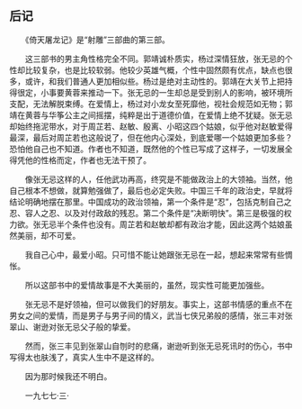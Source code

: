## 后记

　　《倚天屠龙记》是“射雕”三部曲的第三部。

　　这三部书的男主角性格完全不同。郭靖诚朴质实，杨过深情狂放，张无忌的个性却比较复杂，也是比较软弱。他较少英雄气概，个性中固然颇有优点，缺点也很多，或许，和我们普通人更加相似些。杨过是绝对主动性的。郭靖在大关节上把持得很定，小事要黄蓉来推动一下。张无忌的一生却总是受到别人的影响，被环境所支配，无法解脱束缚。在爱情上，杨过对小龙女至死靡他，视社会规范如无物；郭靖在黄蓉与华筝公主之间摇摆，纯粹是出于道德价值，在爱情上绝不犹疑。张无忌却始终拖泥带水，对于周芷若、赵敏、殷离、小昭这四个姑娘，似乎他对赵敏爱得最深，最后对周芷若也这般说了，但在他内心深处，到底爱哪一个姑娘更加多些？恐怕他自己也不知道。作者也不知道，既然他的个性已写成了这样子，一切发展全得凭他的性格而定，作者也无法干预了。

　　像张无忌这样的人，任他武功再高，终究是不能做政治上的大领袖。当然，他自己根本不想做，就算勉强做了，最后也必定失败。中国三千年的政治史，早就将结论明确地摆在那里。中国成功的政治领袖，第一个条件是“忍”，包括克制自己之忍、容人之忍、以及对付政敌的残忍。第二个条件是“决断明快”。第三是极强的权力欲。张无忌半个条件也没有。周芷若和赵敏却都有政治才能，因此这两个姑娘虽然美丽，却不可爱。

　　我自己心中，最爱小昭。只可惜不能让她跟张无忌在一起，想起来常常有些惆怅。

　　所以这部书中的爱情故事是不大美丽的，虽然，现实性可能更加强些。

　　张无忌不是好领袖，但可以做我们的好朋友。事实上，这部书情感的重点不在男女之间的爱情，而是男子与男子间的情义，武当七侠兄弟般的感情，张三丰对张翠山、谢逊对张无忌父子般的挚爱。

　　然而，张三丰见到张翠山自刎时的悲痛，谢逊听到张无忌死讯时的伤心，书中写得太也肤浅了，真实人生中不是这样的。

　　因为那时候我还不明白。

　　一九七七·三·
